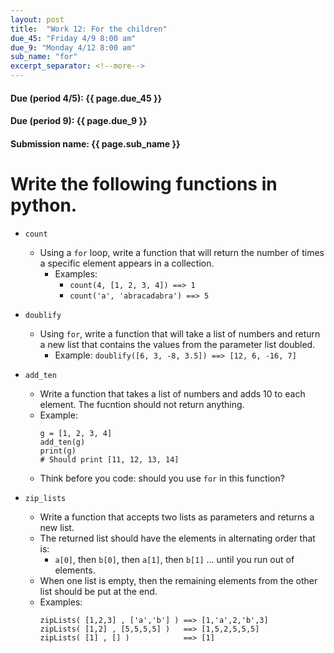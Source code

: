 ```yaml
---
layout: post
title:  "Work 12: For the children"
due_45: "Friday 4/9 8:00 am"
due_9: "Monday 4/12 8:00 am"
sub_name: "for"
excerpt_separator: <!--more-->
---
```


#### Due (period 4/5): {{ page.due_45 }}
#### Due (period 9): {{ page.due_9 }}

#### Submission name: {{ page.sub_name }}
<!--more-->

# Write the following functions in python.
* `count`
  * Using a `for` loop, write a function that will return the number of times a specific element appears in a collection.
    * Examples:
      * `count(4, [1, 2, 3, 4]) ==> 1`
      * `count('a', 'abracadabra') ==> 5`

* `doublify`
  - Using `for`, write a function that will take a list of numbers and return a new list that contains the values from the parameter list doubled.
    - Example: `doublify([6, 3, -8, 3.5]) ==> [12, 6, -16, 7]`

* `add_ten`
  * Write a function that takes a list of numbers and adds 10 to each element. The fucntion should not return anything.
  * Example:
    ```
    g = [1, 2, 3, 4]
    add_ten(g)
    print(g)
    # Should print [11, 12, 13, 14]
    ```
  * Think before you code: should you use `for` in this function?

* `zip_lists`
  - Write a function that accepts two lists as parameters and returns a new list.
  - The returned list should have the elements in alternating order that is:
    - `a[0]`, then `b[0]`, then `a[1]`, then `b[1]` ... until you run out of elements.
  - When one list is empty, then the remaining elements from the other list should be put at the end.
  - Examples:
    ```
    zipLists( [1,2,3] , ['a','b'] ) ==> [1,'a',2,'b',3]
    zipLists( [1,2] , [5,5,5,5] )   ==> [1,5,2,5,5,5]
    zipLists( [1] , [] )            ==> [1]
    ```
